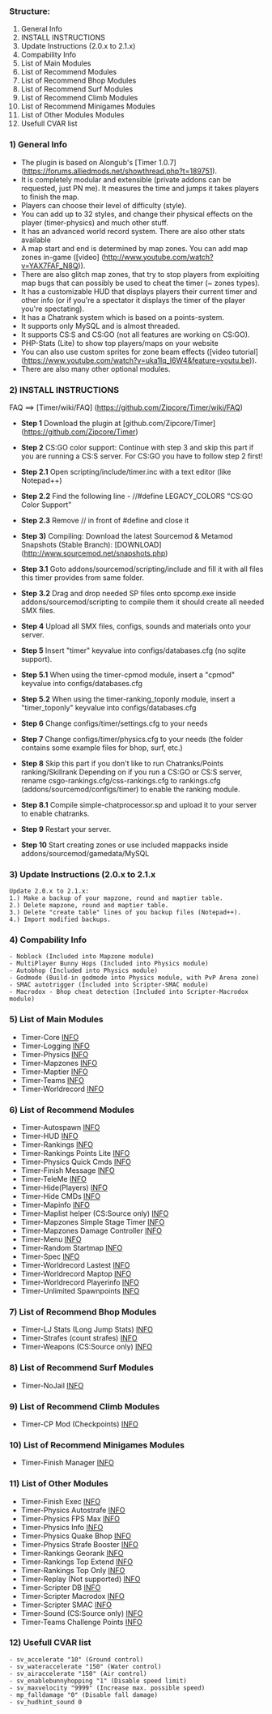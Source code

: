### Structure:
1. General Info
2. INSTALL INSTRUCTIONS
3. Update Instructions (2.0.x to 2.1.x)
4. Compability Info
5. List of Main Modules
6. List of Recommend Modules
7. List of Recommend Bhop Modules
8. List of Recommend Surf Modules
9. List of Recommend Climb Modules
10. List of Recommend Minigames Modules
11. List of Other Modules Modules
12. Usefull CVAR list

### 1) General Info

* The plugin is based on Alongub's [Timer 1.0.7] (https://forums.alliedmods.net/showthread.php?t=189751).
* It is completely modular and extensible (private addons can be requested, just PN me).
It measures the time and jumps it takes players to finish the map.
* Players can choose their level of difficulty (style). 
* You can add up to 32 styles, and change their physical effects on the player (timer-physics) and much other stuff.
* It has an advanced world record system. There are also other stats available
* A map start and end is determined by map zones. You can add map zones in-game ([video] (http://www.youtube.com/watch?v=YAX7FAF_N8Q)). 
* There are also glitch map zones, that try to stop players from exploiting map bugs that can possibly be used to cheat the timer (~ zones types).
* It has a customizable HUD that displays players their current timer and other info (or if you're a spectator it displays the timer of the player you're spectating).
* It has a Chatrank system which is based on a points-system.
* It supports only MySQL and is almost threaded.
* It supports CS:S and CS:GO (not all features are working on CS:GO).
* PHP-Stats (Lite) to show top players/maps on your website
* You can also use custom sprites for zone beam effects ([video tutorial] (https://www.youtube.com/watch?v=uka1Iq_I6W4&feature=youtu.be)).
* There are also many other optional modules.

### 2) INSTALL INSTRUCTIONS

FAQ ==> [Timer/wiki/FAQ] (https://github.com/Zipcore/Timer/wiki/FAQ)

* **Step 1** Download the plugin at [github.com/Zipcore/Timer] (https://github.com/Zipcore/Timer)
	
* **Step 2** CS:GO color support: Continue with step 3 and skip this part if you are running a CS:S server. For CS:GO you have to follow step 2 first!
 * **Step 2.1** Open scripting/include/timer.inc with a text editor (like Notepad++)
 * **Step 2.2** Find the following line - //#define LEGACY_COLORS "CS:GO Color Support"
 * **Step 2.3** Remove // in front of #define and close it

* **Step 3)** Compiling: Download the latest Sourcemod & Metamod Snapshots (Stable Branch): [DOWNLOAD] (http://www.sourcemod.net/snapshots.php)
 * **Step 3.1** Goto addons/sourcemod/scripting/include and fill it with all files this timer provides from same folder.
 * **Step 3.2** Drag and drop needed SP files onto spcomp.exe inside addons/sourcemod/scripting to compile them it should create all needed SMX files.	

* **Step 4** Upload all SMX files, configs, sounds and materials onto your server.

* **Step 5** Insert "timer" keyvalue into configs/databases.cfg (no sqlite support).
 * **Step 5.1** When using the timer-cpmod module, insert a "cpmod" keyvalue into configs/databases.cfg
 * **Step 5.2** When using the timer-ranking_toponly module, insert a "timer_toponly" keyvalue into configs/databases.cfg

* **Step 6** Change configs/timer/settings.cfg to your needs

* **Step 7** Change configs/timer/physics.cfg to your needs (the folder contains some example files for bhop, surf, etc.)

* **Step 8** Skip this part if you don't like to run Chatranks/Points ranking/Skillrank
Depending on if you run a CS:GO or CS:S server, rename csgo-rankings.cfg/css-rankings.cfg to rankings.cfg (addons/sourcemod/configs/timer) to enable the ranking module.
 * **Step 8.1** Compile simple-chatprocessor.sp  and upload it to your server to enable chatranks.

* **Step 9** Restart your server.

* **Step 10** Start creating zones or use included mappacks inside addons/sourcemod/gamedata/MySQL

### 3) Update Instructions (2.0.x to 2.1.x

	Update 2.0.x to 2.1.x:
	1.) Make a backup of your mapzone, round and maptier table.
	2.) Delete mapzone, round and maptier table.
	3.) Delete "create table" lines of you backup files (Notepad++).
	4.) Import modified backups.

### 4) Compability Info

	- Noblock (Included into Mapzone module)
	- MultiPlayer Bunny Hops (Included into Physics module)
	- Autobhop (Included into Physics module)
	- Godmode (Build-in godmode into Physics module, with PvP Arena zone)
	- SMAC autotrigger (Included into Scripter-SMAC module)
	- Macrodox - Bhop cheat detection (Included into Scripter-Macrodox module)

### 5) List of Main Modules

* Timer-Core [INFO](https://github.com/Zipcore/Timer/blob/master/timer_info/timer-core.txt)
* Timer-Logging [INFO](https://github.com/Zipcore/Timer/blob/master/timer_info/timer-logging.txt)
* Timer-Physics [INFO](https://github.com/Zipcore/Timer/blob/master/timer_info/timer-physics.txt)
* Timer-Mapzones [INFO](https://github.com/Zipcore/Timer/blob/master/timer_info/timer-mapzones.txt)
* Timer-Maptier [INFO](https://github.com/Zipcore/Timer/blob/master/timer_info/timer-maptier.txt)
* Timer-Teams [INFO](https://github.com/Zipcore/Timer/blob/master/timer_info/timer-teams.txt)
* Timer-Worldrecord [INFO](https://github.com/Zipcore/Timer/blob/master/timer_info/timer-worldrecord.txt)
    
### 6) List of Recommend Modules

* Timer-Autospawn [INFO](https://github.com/Zipcore/Timer/blob/master/timer_info/timer-autospawn.txt)
* Timer-HUD [INFO](https://github.com/Zipcore/Timer/blob/master/timer_info/timer-hud.txt)
* Timer-Rankings [INFO](https://github.com/Zipcore/Timer/blob/master/timer_info/timer-rankings.txt)
* Timer-Rankings Points Lite [INFO](https://github.com/Zipcore/Timer/blob/master/timer_info/timer-rankings_points_lite.txt)
* Timer-Physics Quick Cmds [INFO](https://github.com/Zipcore/Timer/blob/master/timer_info/timer-physics_quickcmds.txt)
* Timer-Finish Message [INFO](https://github.com/Zipcore/Timer/blob/master/timer_info/timer-finish_msg.txt)
* Timer-TeleMe [INFO](https://github.com/Zipcore/Timer/blob/master/timer_info/timer-teleme.txt)
* Timer-Hide(Players) [INFO](https://github.com/Zipcore/Timer/blob/master/timer_info/timer-hide.txt)
* Timer-Hide CMDs [INFO](https://github.com/Zipcore/Timer/blob/master/timer_info/timer-hidecmds.txt)
* Timer-Mapinfo [INFO](https://github.com/Zipcore/Timer/blob/master/timer_info/timer-mapinfo.txt)
* Timer-Maplist helper (CS:Source only) [INFO](https://github.com/Zipcore/Timer/blob/master/timer_info/timer-maplist-helper.txt)
* Timer-Mapzones Simple Stage Timer [INFO](https://github.com/Zipcore/Timer/blob/master/timer_info/timer-mapzones_simple_stage_timer.txt)
* Timer-Mapzones Damage Controller [INFO](https://github.com/Zipcore/Timer/blob/master/timer_info/timer-mapzones_damage_controller.txt)
* Timer-Menu [INFO](https://github.com/Zipcore/Timer/blob/master/timer_info/timer-menu.txt)
* Timer-Random Startmap [INFO](https://github.com/Zipcore/Timer/blob/master/timer_info/timer-random_startmap.txt)
* Timer-Spec [INFO](https://github.com/Zipcore/Timer/blob/master/timer_info/timer-spec.txt)
* Timer-Worldrecord Lastest [INFO](https://github.com/Zipcore/Timer/blob/master/timer_info/timer-worldrecord_latest.txt)
* Timer-Worldrecord Maptop [INFO](https://github.com/Zipcore/Timer/blob/master/timer_info/timer-worldrecord_maptop.txt)
* Timer-Worldrecord Playerinfo [INFO](https://github.com/Zipcore/Timer/blob/master/timer_info/timer-worldrecord_playerinfo.txt)
* Timer-Unlimited Spawnpoints [INFO](https://github.com/Zipcore/Timer/blob/master/timer_info/timer-unlimited-spawnpoints.txt)

### 7) List of Recommend Bhop Modules

* Timer-LJ Stats (Long Jump Stats) [INFO](https://github.com/Zipcore/Timer/blob/master/timer_info/timer-ljstats.txt)
* Timer-Strafes (count strafes) [INFO](https://github.com/Zipcore/Timer/blob/master/timer_info/timer-strafes.txt)
* Timer-Weapons (CS:Source only) [INFO](https://github.com/Zipcore/Timer/blob/master/timer_info/timer-weapons.txt)

### 8) List of Recommend Surf Modules

* Timer-NoJail [INFO](https://github.com/Zipcore/Timer/blob/master/timer_info/timer-nojail.txt)

### 9) List of Recommend Climb Modules

* Timer-CP Mod (Checkpoints) [INFO](https://github.com/Zipcore/Timer/blob/master/timer_info/timer-cpmod.txt)

### 10) List of Recommend Minigames Modules

* Timer-Finish Manager [INFO](https://github.com/Zipcore/Timer/blob/master/timer_info/timer-finish_manager.txt)

### 11) List of Other Modules

* Timer-Finish Exec [INFO](https://github.com/Zipcore/Timer/blob/master/timer_info/timer-finish_exec.txt)
* Timer-Physics Autostrafe [INFO](https://github.com/Zipcore/Timer/blob/master/timer_info/timer-physics_autostrafe.txt)
* Timer-Physics FPS Max [INFO](https://github.com/Zipcore/Timer/blob/master/timer_info/timer-physics_fpsmax.txt)
* Timer-Physics Info [INFO](https://github.com/Zipcore/Timer/blob/master/timer_info/timer-physics_info.txt)
* Timer-Physics Quake Bhop [INFO](https://github.com/Zipcore/Timer/blob/master/timer_info/timer-physics_quakehop.txt)
* Timer-Physics Strafe Booster [INFO](https://github.com/Zipcore/Timer/blob/master/timer_info/timer-physics_strafebooster.txt)
* Timer-Rankings Georank [INFO](https://github.com/Zipcore/Timer/blob/master/timer_info/timer-rankings_georank.txt)
* Timer-Rankings Top Extend [INFO](https://github.com/Zipcore/Timer/blob/master/timer_info/timer-rankings_top_extend.txt)
* Timer-Rankings Top Only [INFO](https://github.com/Zipcore/Timer/blob/master/timer_info/timer-rankings_toponly.txt)
* Timer-Replay (Not supported) [INFO](https://github.com/Zipcore/Timer/blob/master/timer_info/timer-replay.txt)
* Timer-Scripter DB [INFO](https://github.com/Zipcore/Timer/blob/master/timer_info/timer-scripter_db.txt)
* Timer-Scripter Macrodox [INFO](https://github.com/Zipcore/Timer/blob/master/timer_info/timer-scripter_macrodox.txt)
* Timer-Scripter SMAC [INFO](https://github.com/Zipcore/Timer/blob/master/timer_info/timer-scripter_smac.txt)
* Timer-Sound (CS:Source only) [INFO](https://github.com/Zipcore/Timer/blob/master/timer_info/timer-sound.txt)
* Timer-Teams Challenge Points [INFO](https://github.com/Zipcore/Timer/blob/master/timer_info/timer-teams_challenge_points.txt)
	
### 12) Usefull CVAR list

	- sv_accelerate "10" (Ground control)
	- sv_wateraccelerate "150" (Water control)
	- sv_airaccelerate "150" (Air control)
	- sv_enablebunnyhopping "1" (Disable speed limit)
	- sv_maxvelocity "9999" (Increase max. possible speed)
	- mp_falldamage "0" (Disable fall damage)
	- sv_hudhint_sound 0